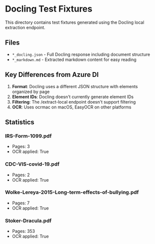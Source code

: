 # Docling Test Fixtures

This directory contains test fixtures generated using the Docling local extraction endpoint.

## Files

- `*_docling.json` - Full Docling response including document structure
- `*_markdown.md` - Extracted markdown content for easy reading

## Key Differences from Azure DI

1. **Format**: Docling uses a different JSON structure with elements organized by page
2. **Element IDs**: Docling doesn't currently generate element IDs
3. **Filtering**: The /extract-local endpoint doesn't support filtering
4. **OCR**: Uses ocrmac on macOS, EasyOCR on other platforms

## Statistics

### IRS-Form-1099.pdf
- Pages: 3
- OCR applied: True

### CDC-VIS-covid-19.pdf
- Pages: 2
- OCR applied: True

### Wolke-Lereya-2015-Long-term-effects-of-bullying.pdf
- Pages: 7
- OCR applied: True

### Stoker-Dracula.pdf
- Pages: 353
- OCR applied: True

